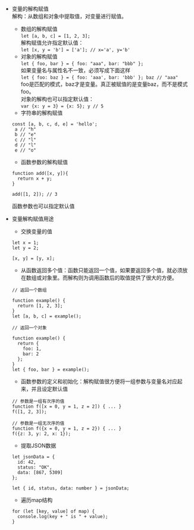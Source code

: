- 变量的解构赋值   
    解构：从数组和对象中提取值，对变量进行赋值。   
    - 数组的解构赋值  
    `let [a, b, c] = [1, 2, 3];`   
    解构赋值允许指定默认值：   
    `let [x, y = 'b'] = ['a']; // x='a', y='b'`
    - 对象的解构赋值   
    `let { foo, bar } = { foo: "aaa", bar: "bbb" };`   
    如果变量名与属性名不一致，必须写成下面这样   
    `let { foo: baz } = { foo: 'aaa', bar: 'bbb' };
     baz // "aaa"`   
     foo是匹配的模式，baz才是变量。真正被赋值的是变量baz，而不是模式foo。   
     对象的解构也可以指定默认值：   
     `var {x: y = 3} = {x: 5};
      y // 5`
     - 字符串的解构赋值   
     ```
     const [a, b, c, d, e] = 'hello';
      a // "h"
      b // "e"
      c // "l"
      d // "l"
      e // "o"
     ```        
     - 函数参数的解构赋值
     ```
     function add([x, y]){
       return x + y;
     }
     
     add([1, 2]); // 3
     ```
     函数参数也可以指定默认值
- 变量解构赋值用途
    - 交换变量的值
    ```
    let x = 1;
    let y = 2;
    
    [x, y] = [y, x];
    ```
    - 从函数返回多个值：函数只能返回一个值，如果要返回多个值，就必须放在数组或对象里。而解构则为调用函数后的取值提供了很大的方便。
   
    ```
    // 返回一个数组
    
    function example() {
      return [1, 2, 3];
    }
    let [a, b, c] = example();
    
    // 返回一个对象
    
    function example() {
      return {
        foo: 1,
        bar: 2
      };
    }
    let { foo, bar } = example();
    ```          
    - 函数参数的定义和初始化：解构赋值很方便将一组参数与变量名对应起来，并且设定默认值
    ```
    // 参数是一组有次序的值
    function f([x = 0, y = 1, z = 2]) { ... }
    f([1, 2, 3]);
    
    // 参数是一组无次序的值
    function f({x = 0, y = 1, z = 2}) { ... }
    f({z: 3, y: 2, x: 1});
    ```
    - 提取JSON数据
    ```
    let jsonData = {
      id: 42,
      status: "OK",
      data: [867, 5309]
    };
    
    let { id, status, data: number } = jsonData;
    ```
    - 遍历map结构
    ```
    for (let [key, value] of map) {
      console.log(key + " is " + value);
    }
    ```
